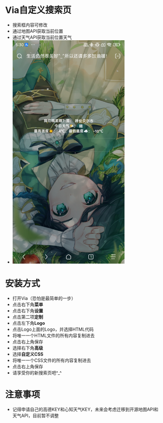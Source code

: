 # Via自定义搜索页
  - 搜索框内容可修改
  - 通过地图API获取当前位置
  - 通过天气API获取当前位置天气
  - <img src="https://github.com/JackA1ltman/via-custom-search/blob/main/Screenshot1.jpg" width="360px">
# 安装方式
  - 打开Via（恐怕是最简单的一步）
  - 点击右下角**菜单**
  - 点击右下角**设置**
  - 点击第二项**定制**
  - 点击左下角**Logo**
  - 点击Logo上面的Logo，并选择HTML代码
  - 将唯一一个HTML文件的所有内容复制进去
  - 点击右上角保存
  - 选择右下角**高级**
  - 选择**自定义CSS**
  - 将唯一一个CSS文件的所有内容复制进去
  - 点击右上角保存
  - 请享受你的新搜索页吧^_^
# 注意事项
  - 记得申请自己的高德KEY和心知天气KEY，未来会考虑迁移到开源地图API和天气API，目前暂不调整
